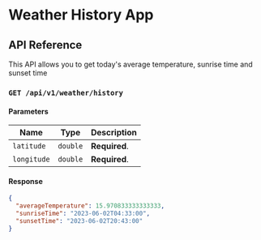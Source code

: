 # Weather History App

## API Reference

This API allows you to get today's average temperature, sunrise time and sunset time

### `GET /api/v1/weather/history`

#### Parameters

| Name          | Type     | Description    |
|---------------|----------|----------------|
| `latitude`    | `double` | **Required**.  |
| `longitude`   | `double` | **Required**.  |

#### Response

```json
{
  "averageTemperature": 15.970833333333333,
  "sunriseTime": "2023-06-02T04:33:00",
  "sunsetTime": "2023-06-02T20:43:00"
}
```
